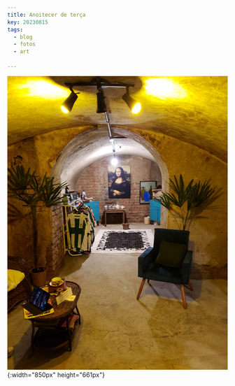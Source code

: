 ```yaml
---
title: Anoitecer de terça
key: 20230815
tags: 
  - blog
  - fotos
  - art

---
```




![Imagem](/assets/images/blog/20230815_185557.jpg "Galeria 4 ao anoitecer de terça"){:width="850px" height="661px"}
